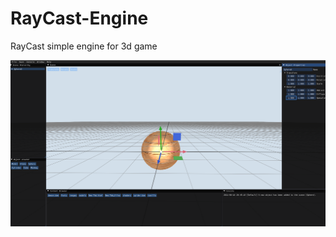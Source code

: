 # RayCast-Engine
RayCast simple engine for 3d game

![alt text](https://github.com/SemyonDyachenko/RayCast-Engine/blob/master/engine.png?raw=true)
